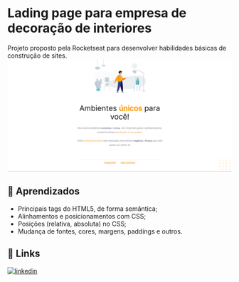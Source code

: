 
# Lading page para empresa de decoração de interiores

Projeto proposto pela Rocketseat para desenvolver habilidades básicas de construção de sites.
![Imagem do site finalizado](./img/page-end.png)



## 📖 Aprendizados

- Principais tags do HTML5, de forma semântica;
- Alinhamentos e posicionamentos com CSS;
- Posições (relativa, absoluta) no CSS;
- Mudança de fontes, cores, margens, paddings e outros.


## 🔗 Links
[![linkedin](https://img.shields.io/badge/linkedin-0A66C2?style=for-the-badge&logo=linkedin&logoColor=white)](https://www.linkedin.com/in/lucas-gabryel)


